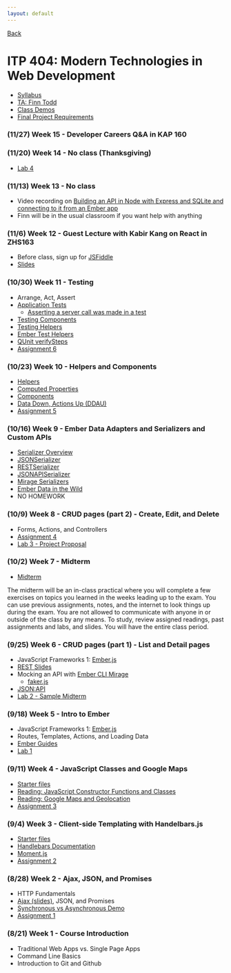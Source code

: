 ```yaml
---
layout: default
---
```


[Back](/teaching)

# ITP 404: Modern Technologies in Web Development

* [Syllabus](https://web-app.usc.edu/soc/syllabus/20183/31835.pdf)
* [TA: Finn Todd](mailto:ftodd@usc.edu)
* [Class Demos](https://github.com/itp404-fall-2018)
* [Final Project Requirements](/teaching/2018/itp404-final-project)

### (11/27) Week 15 - Developer Careers Q&A in KAP 160

### (11/20) Week 14 - No class (Thanksgiving)

* [Lab 4](/teaching/2018/labs/frontend-q-and-a)

### (11/13) Week 13 - No class

* Video recording on [Building an API in Node with Express and SQLite and connecting to it from an Ember app](https://www.youtube.com/watch?v=giWH_75BJfM)
* Finn will be in the usual classroom if you want help with anything

### (11/6) Week 12 - Guest Lecture with Kabir Kang on React in ZHS163
* Before class, sign up for [JSFiddle](https://jsfiddle.net/user/signup/)
* [Slides](https://docs.google.com/presentation/d/1xerNStvFKQMUWsH5AJtEamqWwpTIfGUYesg-EDT4CBY/edit#slide=id.p)

### (10/30) Week 11 - Testing
* Arrange, Act, Assert
* [Application Tests](https://guides.emberjs.com/release/testing/acceptance/)
  * [Asserting a server call was made in a test](http://www.ember-cli-mirage.com/docs/v0.4.x/acceptance-testing/#asserting-a-server-call-was-made-in-a-test)
* [Testing Components](https://guides.emberjs.com/release/testing/testing-components/)
* [Testing Helpers](https://guides.emberjs.com/release/testing/testing-helpers/)
* [Ember Test Helpers](https://github.com/emberjs/ember-test-helpers/blob/master/API.md)
* [QUnit verifySteps](https://api.qunitjs.com/assert/verifySteps)
* [Assignment 6](/teaching/2018/assignments/gmail-part-3)

### (10/23) Week 10 - Helpers and Components
* [Helpers](https://guides.emberjs.com/release/templates/writing-helpers/)
* [Computed Properties](https://guides.emberjs.com/release/object-model/computed-properties/)
* [Components](https://guides.emberjs.com/release/components/defining-a-component/)
* [Data Down, Actions Up (DDAU)](https://embermap.com/topics/component-side-effects/data-down-actions-up)
* [Assignment 5](/teaching/2018/assignments/gmail-part-2)

### (10/16) Week 9 - Ember Data Adapters and Serializers and Custom APIs

* [Serializer Overview](https://thejsguy.com/2015/12/05/which-ember-data-serializer-should-i-use.html)
* [JSONSerializer](https://www.emberjs.com/api/ember-data/release/classes/DS.JSONSerializer)
* [RESTSerializer](https://www.emberjs.com/api/ember-data/release/classes/DS.RESTSerializer)
* [JSONAPISerializer](https://www.emberjs.com/api/ember-data/release/classes/DS.JSONAPISerializer)
* [Mirage Serializers](http://www.ember-cli-mirage.com/docs/v0.4.x/serializers/)
* [Ember Data in the Wild](https://leanpub.com/emberdatainthewild)
* NO HOMEWORK

### (10/9) Week 8 - CRUD pages (part 2) - Create, Edit, and Delete

* Forms, Actions, and Controllers
* [Assignment 4](/teaching/2018/assignments/gmail-part-1)
* [Lab 3 - Project Proposal](/teaching/2018/labs/itp404-project-proposal)

### (10/2) Week 7 - Midterm

* [Midterm](/teaching/2018/midterm)

The midterm will be an in-class practical where you will complete a few exercises on topics you learned in the weeks leading up to the exam. You can use previous assignments, notes, and the internet to look things up during the exam. You are not allowed to communicate with anyone in or outside of the class by any means. To study, review assigned readings, past assignments and labs, and slides. You will have the entire class period.

### (9/25) Week 6 - CRUD pages (part 1) - List and Detail pages

* JavaScript Frameworks 1: [Ember.js](https://www.emberjs.com/)
* [REST Slides](https://docs.google.com/presentation/d/1joQ6IWtTn39v3-mSCE4wOopkBkZ3an_SMtSzVR3NsdQ/edit#slide=id.g264aebee65_0_70)
* Mocking an API with [Ember CLI Mirage](https://www.ember-cli-mirage.com/)
  * [faker.js](https://github.com/marak/Faker.js/)
* [JSON:API](http://jsonapi.org/)
* [Lab 2 - Sample Midterm](/teaching/2018/labs/sample-midterm)

### (9/18) Week 5 - Intro to Ember

* JavaScript Frameworks 1: [Ember.js](https://www.emberjs.com/)
* Routes, Templates, Actions, and Loading Data
* [Ember Guides](https://guides.emberjs.com/release/)
* [Lab 1](/teaching/2018/assignments/ember-and-reddit)

### (9/11) Week 4 - JavaScript Classes and Google Maps

* [Starter files](https://github.com/itp404-fall-2018/week-4-classes-and-google-maps/raw/master/starter.zip)
* [Reading: JavaScript Constructor Functions and Classes](/tutorials/javascript-constructor-functions-and-classes)
* [Reading: Google Maps and Geolocation](/tutorials/google-maps-javascript-api)
* [Assignment 3](/teaching/2018/assignments/locate-me)

### (9/4) Week 3 - Client-side Templating with Handelbars.js

* [Starter files](https://github.com/itp404-fall-2018/week-3-handlebars/raw/master/starter.zip)
* [Handlebars Documentation](https://handlebarsjs.com/)
* [Moment.js](https://momentjs.com/)
* [Assignment 2](/teaching/2018/assignments/client-side-templating)

### (8/28) Week 2 - Ajax, JSON, and Promises

* HTTP Fundamentals
* [Ajax (slides)](https://docs.google.com/presentation/d/1r-3XtJXG_Y9_grUYhEidIaCz0SOYWcAKugGrGrrc8Lo/edit?usp=sharing), JSON, and Promises
* [Synchronous vs Asynchronous Demo](http://jsbin.com/wuvacecaxu/edit?js)
* [Assignment 1](/teaching/2018/assignments/ajax)

### (8/21) Week 1 - Course Introduction

* Traditional Web Apps vs. Single Page Apps
* Command Line Basics
* Introduction to Git and Github
